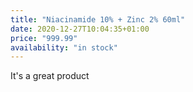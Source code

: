 ```yaml
---
title: "Niacinamide 10% + Zinc 2% 60ml"
date: 2020-12-27T10:04:35+01:00
price: "999.99"
availability: "in stock"
---
```


It's a great product